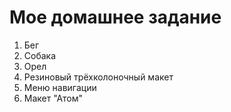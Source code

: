 ﻿# Мое домашнее задание
1. Бег
2. Собака
3. Орел
4. Резиновый трёхколоночный макет
5. Меню навигации
6. Макет "Атом"

